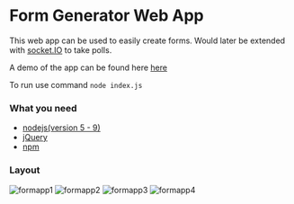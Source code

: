 # Form Generator Web App

This web app can be used to easily create forms. Would later be extended with [socket.IO](https://socket.io/) to take polls.

A demo of the app can be found here [here](https://formgeneratorapp.herokuapp.com/) 

To run use command `node index.js`

### What you need
- [nodejs(version 5 - 9)](https://nodejs.org/en/)
- [jQuery](https://jquery.com/)
- [npm](https://www.npmjs.com/)

### Layout
![formapp1](https://user-images.githubusercontent.com/15314851/50780561-4208fb00-1271-11e9-98b3-19f5650f5171.png)
![formapp2](https://user-images.githubusercontent.com/15314851/50780578-4b926300-1271-11e9-9bb8-4573f96504bb.png)
![formapp3](https://user-images.githubusercontent.com/15314851/50780580-4df4bd00-1271-11e9-8c7f-d8e1e3c37883.png)
![formapp4](https://user-images.githubusercontent.com/15314851/50780604-5e0c9c80-1271-11e9-8b08-1e3a38748bce.png)
